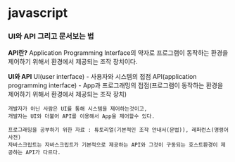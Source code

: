 # javascript

### UI와 API 그리고 문서보는 법
	

**API란?**
	Application Programming Interface의 약자로 프로그램이 동작하는 환경을 제어하기 위해서 환경에서 제공되는 조작 장치이다.



**UI와 API**
	UI(user interface) - 사용자와 시스템의 접점
	API(application programming interface) - App과 프로그래밍의 접점(프로그램이 동작하는 환경을 제어하기 위해서 환경에서 제공되는 조작 장치)

	개발자가 아닌 사람은 UI를 통해 시스템을 제어하는것이고,
	개발자는 UI와 더불어 API를 이용해서 App을 제어할수 있다.

	프로그래밍을 공부하기 위한 자료 : 튜토리얼(기본적인 조작 안내서(문법)), 레퍼런스(명령어 사전)
	자바스크립트는 자바스크립트가 기본적으로 제공하는 API와 그것이 구동되는 호스트환경이 제공하는 API가 다르다.
